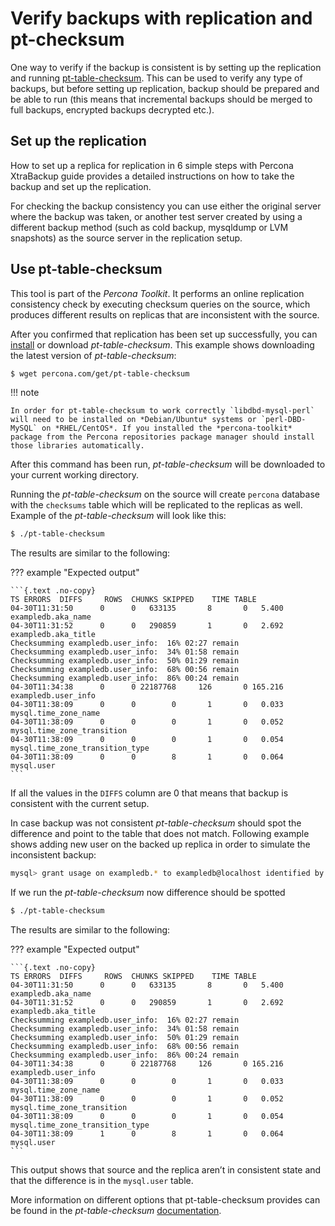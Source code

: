 # Verify backups with replication and pt-checksum

One way to verify if the backup is consistent is by setting up the
replication and running [pt-table-checksum](http://www.percona.com/doc/percona-toolkit/pt-table-checksum.html). This can be used to verify any type of backups, but before setting up
replication, backup should be prepared and be able to run (this means that
incremental backups should be merged to full backups, encrypted backups
decrypted etc.).

## Set up the replication

How to set up a replica for replication in 6 simple steps with Percona
XtraBackup guide provides a detailed instructions on how to take the backup
and set up the replication.

For checking the backup consistency you can use either the original server
where the backup was taken, or another test server created by using a
different backup method (such as cold backup, mysqldump or LVM snapshots)
as the source server in the replication setup.

## Use pt-table-checksum

This tool is part of the *Percona Toolkit*. It performs an online
replication consistency check by executing checksum queries on the source,
which produces different results on replicas that are inconsistent with the
source.

After you confirmed that replication has been set up successfully, you
can [install](http://www.percona.com/doc/percona-toolkit/installation.html)
or download *pt-table-checksum*. This example shows downloading the latest
version of *pt-table-checksum*:

```{.bash data-prompt="$"}
$ wget percona.com/get/pt-table-checksum
```

!!! note
   
    In order for pt-table-checksum to work correctly `libdbd-mysql-perl` will need to be installed on *Debian/Ubuntu* systems or `perl-DBD-MySQL` on *RHEL/CentOS*. If you installed the *percona-toolkit* package from the Percona repositories package manager should install those libraries automatically.

After this command has been run, *pt-table-checksum* will be downloaded to
your current working directory.

Running the *pt-table-checksum* on the source will create `percona`
database with the `checksums` table which will be replicated to the
replicas as well. Example of the *pt-table-checksum* will look like this:

```{.bash data-prompt="$"}
$ ./pt-table-checksum
```

The results are similar to the following:

??? example "Expected output"

    ```{.text .no-copy}
    TS ERRORS  DIFFS     ROWS  CHUNKS SKIPPED    TIME TABLE
    04-30T11:31:50      0      0   633135       8       0   5.400 exampledb.aka_name
    04-30T11:31:52      0      0   290859       1       0   2.692 exampledb.aka_title
    Checksumming exampledb.user_info:  16% 02:27 remain
    Checksumming exampledb.user_info:  34% 01:58 remain
    Checksumming exampledb.user_info:  50% 01:29 remain
    Checksumming exampledb.user_info:  68% 00:56 remain
    Checksumming exampledb.user_info:  86% 00:24 remain
    04-30T11:34:38      0      0 22187768     126       0 165.216 exampledb.user_info
    04-30T11:38:09      0      0        0       1       0   0.033 mysql.time_zone_name
    04-30T11:38:09      0      0        0       1       0   0.052 mysql.time_zone_transition
    04-30T11:38:09      0      0        0       1       0   0.054 mysql.time_zone_transition_type
    04-30T11:38:09      0      0        8       1       0   0.064 mysql.user
    ```

If all the values in the `DIFFS` column are 0 that means that backup is
consistent with the current setup.

In case backup was not consistent  *pt-table-checksum* should spot the
difference and point to the table that does not match. Following example
shows adding new user on the backed up replica in order to simulate the
inconsistent backup:

```{.bash data-prompt="mysql>"}
mysql> grant usage on exampledb.* to exampledb@localhost identified by 'thisisnewpassword';
```

If we run the *pt-table-checksum* now difference should be spotted

```{.bash data-prompt="$"}
$ ./pt-table-checksum
```

The results are similar to the following:

??? example "Expected output"

    ```{.text .no-copy}
    TS ERRORS  DIFFS     ROWS  CHUNKS SKIPPED    TIME TABLE
    04-30T11:31:50      0      0   633135       8       0   5.400 exampledb.aka_name
    04-30T11:31:52      0      0   290859       1       0   2.692 exampledb.aka_title
    Checksumming exampledb.user_info:  16% 02:27 remain
    Checksumming exampledb.user_info:  34% 01:58 remain
    Checksumming exampledb.user_info:  50% 01:29 remain
    Checksumming exampledb.user_info:  68% 00:56 remain
    Checksumming exampledb.user_info:  86% 00:24 remain
    04-30T11:34:38      0      0 22187768     126       0 165.216 exampledb.user_info
    04-30T11:38:09      0      0        0       1       0   0.033 mysql.time_zone_name
    04-30T11:38:09      0      0        0       1       0   0.052 mysql.time_zone_transition
    04-30T11:38:09      0      0        0       1       0   0.054 mysql.time_zone_transition_type
    04-30T11:38:09      1      0        8       1       0   0.064 mysql.user
    ```

This output shows that source and the replica aren’t in consistent state
and that the difference is in the `mysql.user` table.

More information on different options that pt-table-checksum provides can
be found in the *pt-table-checksum* [documentation](https://docs.percona.com/percona-toolkit/pt-table-checksum.html).
